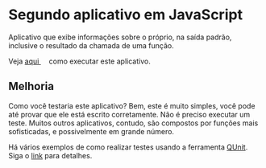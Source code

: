 # Segundo aplicativo em JavaScript
Aplicativo que exibe informações sobre o próprio, na saída padrão, 
inclusive o resultado da chamada de uma função.

Veja <a href="https://asciinema.org/a/161533"> aqui <img src="../images/asciinema.svg" width="12" align="center"></a> como executar este 
aplicativo. 

## Melhoria
Como você testaria este aplicativo? Bem, este é muito simples, 
você pode até provar que ele está escrito corretamente. Não é preciso
executar um teste. Muitos outros aplicativos, contudo, são compostos por 
funções mais sofisticadas, e possivelmente em grande número. 

Há vários exemplos de como realizar testes usando a 
ferramenta [QUnit](https://qunitjs.com/). Siga o [link](../teste)
para detalhes.


